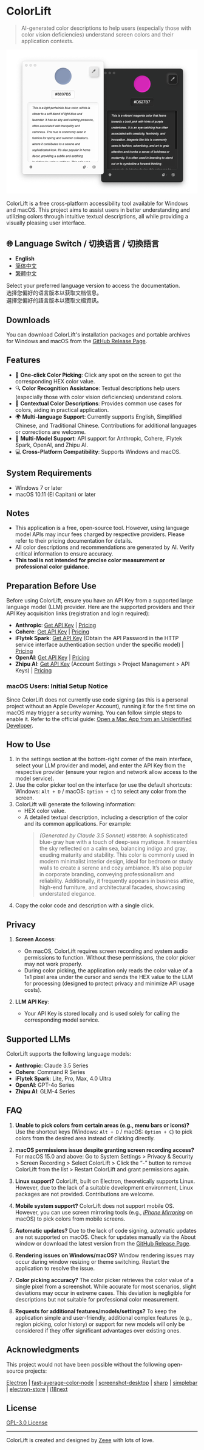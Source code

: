 # ColorLift

> AI-generated color descriptions to help users (especially those with color vision deficiencies) understand screen colors and their application contexts.

![UI screenshots](images/promote_en.png)

ColorLift is a free cross-platform accessibility tool available for Windows and macOS. This project aims to assist users in better understanding and utilizing colors through intuitive textual descriptions, all while providing a visually pleasing user interface.

## 🌐 Language Switch / 切换语言 / 切換語言

- **English**
- [简体中文](/README.md)
- [繁體中文](README_ZH-TW.md)

Select your preferred language version to access the documentation.  
选择您偏好的语言版本以获取文档信息。  
選擇您偏好的語言版本以獲取文檔資訊。

## Downloads

You can download ColorLift's installation packages and portable archives for Windows and macOS from the [GitHub Release Page](https://github.com/Reedo0910/ColorLift/releases).

## Features

- 🎨 **One-click Color Picking**: Click any spot on the screen to get the corresponding HEX color value.
- 🔍 **Color Recognition Assistance**: Textual descriptions help users (especially those with color vision deficiencies) understand colors.
- 🌈 **Contextual Color Descriptions**: Provides common use cases for colors, aiding in practical application.
- 🌍 **Multi-language Support**: Currently supports English, Simplified Chinese, and Traditional Chinese. Contributions for additional languages or corrections are welcome.
- 🤖 **Multi-Model Support**: API support for Anthropic, Cohere, iFlytek Spark, OpenAI, and Zhipu AI.
- 💻 **Cross-Platform Compatibility**: Supports Windows and macOS.

## System Requirements

- Windows 7 or later
- macOS 10.11 (El Capitan) or later

## Notes

- This application is a free, open-source tool. However, using language model APIs may incur fees charged by respective providers. Please refer to their pricing documentation for details.
- All color descriptions and recommendations are generated by AI. Verify critical information to ensure accuracy.
- **This tool is not intended for precise color measurement or professional color guidance.**

## Preparation Before Use

Before using ColorLift, ensure you have an API Key from a supported large language model (LLM) provider. Here are the supported providers and their API Key acquisition links (registration and login required):

- **Anthropic**: [Get API Key](https://console.anthropic.com/dashboard) | [Pricing](https://www.anthropic.com/pricing#anthropic-api)
- **Cohere**: [Get API Key](https://dashboard.cohere.com/api-keys) | [Pricing](https://cohere.ai/pricing)
- **iFlytek Spark**: [Get API Key](https://console.xfyun.cn/services) (Obtain the API Password in the HTTP service interface authentication section under the specific model) | [Pricing](https://xinghuo.xfyun.cn/sparkapi?scr=price)
- **OpenAI**: [Get API Key](https://platform.openai.com/api-keys) | [Pricing](https://openai.com/api/pricing/)
- **Zhipu AI**: [Get API Key](https://open.bigmodel.cn/usercenter/proj-mgmt/apikeys) (Account Settings > Project Management > API Keys) | [Pricing](https://open.bigmodel.cn/pricing)

### macOS Users: Initial Setup Notice

Since ColorLift does not currently use code signing (as this is a personal project without an Apple Developer Account), running it for the first time on macOS may trigger a security warning. You can follow simple steps to enable it. Refer to the official guide: [Open a Mac App from an Unidentified Developer](https://support.apple.com/guide/mac-help/mh40616/mac).

## How to Use

1. In the settings section at the bottom-right corner of the main interface, select your LLM provider and model, and enter the API Key from the respective provider (ensure your region and network allow access to the model service).
2. Use the color picker tool on the interface (or use the default shortcuts: Windows: `Alt + D` / macOS: `Option + C`) to select any color from the screen.
3. ColorLift will generate the following information:
   - HEX color value.
   - A detailed textual description, including a description of the color and its common applications. For example:
     > *(Generated by Claude 3.5 Sonnet)*
     > `#5B8FB0`:
     > A sophisticated blue-gray hue with a touch of deep-sea mystique. It resembles the sky reflected on a calm sea, balancing indigo and gray, exuding maturity and stability. This color is commonly used in modern minimalist interior design, ideal for bedroom or study walls to create a serene and cozy ambiance. It’s also popular in corporate branding, conveying professionalism and reliability. Additionally, it frequently appears in business attire, high-end furniture, and architectural facades, showcasing understated elegance.
4. Copy the color code and description with a single click.

## Privacy

1. **Screen Access**:

   - On macOS, ColorLift requires screen recording and system audio permissions to function. Without these permissions, the color picker may not work properly.
   - During color picking, the application only reads the color value of a 1x1 pixel area under the cursor and sends the HEX value to the LLM for processing (designed to protect privacy and minimize API usage costs).

2. **LLM API Key**:

   - Your API Key is stored locally and is used solely for calling the corresponding model service.

## Supported LLMs

ColorLift supports the following language models:

- **Anthropic**: Claude 3.5 Series
- **Cohere**: Command R Series
- **iFlytek Spark**: Lite, Pro, Max, 4.0 Ultra
- **OpenAI**: GPT-4o Series
- **Zhipu AI**: GLM-4 Series

## FAQ

1. **Unable to pick colors from certain areas (e.g., menu bars or icons)?**
   Use the shortcut keys (Windows: `Alt + D` / macOS: `Option + C`) to pick colors from the desired area instead of clicking directly.

2. **macOS permissions issue despite granting screen recording access?**
   For macOS 15.0 and above: Go to System Settings > Privacy & Security > Screen Recording > Select ColorLift > Click the “-” button to remove ColorLift from the list > Restart ColorLift and grant permissions again.

3. **Linux support?**
   ColorLift, built on Electron, theoretically supports Linux. However, due to the lack of a suitable development environment, Linux packages are not provided. Contributions are welcome.

4. **Mobile system support?**
   ColorLift does not support mobile OS. However, you can use screen mirroring tools (e.g., *[iPhone Mirroring](https://support.apple.com/120421)* on macOS) to pick colors from mobile screens.

5. **Automatic updates?**
   Due to the lack of code signing, automatic updates are not supported on macOS. Check for updates manually via the About window or download the latest version from the [GitHub Release Page](https://github.com/Reedo0910/ColorLift/releases).

6. **Rendering issues on Windows/macOS?**
   Window rendering issues may occur during window resizing or theme switching. Restart the application to resolve the issue.

7. **Color picking accuracy?**
   The color picker retrieves the color value of a single pixel from a screenshot. While accurate for most scenarios, slight deviations may occur in extreme cases. This deviation is negligible for descriptions but not suitable for professional color measurement.

8. **Requests for additional features/models/settings?**
   To keep the application simple and user-friendly, additional complex features (e.g., region picking, color history) or support for new models will only be considered if they offer significant advantages over existing ones.

## Acknowledgments

This project would not have been possible without the following open-source projects:

[Electron](https://www.electronjs.org/) | [fast-average-color-node](https://github.com/fast-average-color/fast-average-color-node) | [screenshot-desktop](https://github.com/bencevans/screenshot-desktop) | [sharp](https://sharp.pixelplumbing.com/) | [simplebar](https://github.com/Grsmto/simplebar) | [electron-store](https://github.com/sindresorhus/electron-store) | [i18next](https://www.i18next.com/)

## License

[GPL-3.0 License](LICENSE)

---

ColorLift is created and designed by [Zeee](https://github.com/Reedo0910) with lots of love.

